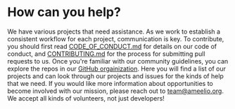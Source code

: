 # How can you help?

We have various projects that need assistance. As we work to establish a consistent workflow for each project, communication is key. To contribute, you should first read [CODE_OF_CONDUCT.md](CODE_OF_CONDUCT.md) for details on our code of conduct, and [CONTRIBUTING.md](CONTRIBUTING.md) for the process for submitting pull requests to us. Once you're familiar with our community guidelines, you can explore the repos in our [GitHub orgainization](https://github.com/AmeelioDev). Here you will find a list of our projects and can look through our projects and issues for the kinds of help that we need. If you would like more information about opportunities to become involved with our mission, please reach out to team@ameelio.org. We accept all kinds of volunteers, not just developers!
